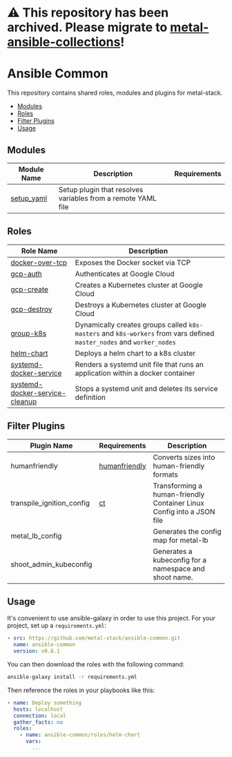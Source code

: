 # ⚠️ This repository has been archived. Please migrate to [metal-ansible-collections](https://github.com/metal-stack/metal-ansible-collections)!

# Ansible Common

This repository contains shared roles, modules and plugins for metal-stack.

<!-- TOC depthfrom:2 depthto:6 withlinks:true updateonsave:true orderedlist:false -->

- [Modules](#modules)
- [Roles](#roles)
- [Filter Plugins](#filter-plugins)
- [Usage](#usage)

<!-- /TOC -->

## Modules

| Module Name                         | Description                                                  | Requirements |
| ----------------------------------- | ------------------------------------------------------------ | ------------ |
| [setup_yaml](library/setup_yaml.py) | Setup plugin that resolves variables from a remote YAML file |              |

## Roles

| Role Name                                                              | Description                                                                                                           |
| ---------------------------------------------------------------------- | --------------------------------------------------------------------------------------------------------------------- |
| [docker-over-tcp](roles/docker-over-tcp)                               | Exposes the Docker socket via TCP                                                                                     |
| [gcp-auth](roles/gcp-auth)                                             | Authenticates at Google Cloud                                                                                         |
| [gcp-create](roles/gcp-create)                                         | Creates a Kubernetes cluster at Google Cloud                                                                          |
| [gcp-destroy](roles/gcp-destroy)                                       | Destroys a Kubernetes cluster at Google Cloud                                                                         |
| [group-k8s](roles/group-k8s)                                           | Dynamically creates groups called `k8s-masters` and `k8s-workers` from vars defined `master_nodes` and `worker_nodes` |
| [helm-chart](roles/helm-chart)                                         | Deploys a helm chart to a k8s cluster                                                                                 |
| [systemd-docker-service](roles/systemd-docker-service)                 | Renders a systemd unit file that runs an application within a docker container                                        |
| [systemd-docker-service-cleanup](roles/systemd-docker-service-cleanup) | Stops a systemd unit and deletes its service definition                                                               |

## Filter Plugins

| Plugin Name               | Requirements                                                               | Description                                                           |
| ------------------------- | -------------------------------------------------------------------------- | --------------------------------------------------------------------- |
| humanfriendly             | [humanfriendly](https://github.com/xolox/python-humanfriendly)             | Converts sizes into human-friendly formats                            |
| transpile_ignition_config | [ct](https://github.com/coreos/container-linux-config-transpiler/releases) | Transforming a human-friendly Container Linux Config into a JSON file |
| metal_lb_config           |                                                                            | Generates the config map for metal-lb                                 |
| shoot_admin_kubeconfig    |                                                                            | Generates a kubeconfig for a namespace and shoot name.                |

## Usage

It's convenient to use ansible-galaxy in order to use this project. For your project, set up a `requirements.yml`:

```yaml
- src: https://github.com/metal-stack/ansible-common.git
  name: ansible-common
  version: v0.6.1
```

You can then download the roles with the following command:

```bash
ansible-galaxy install -r requirements.yml
```

Then reference the roles in your playbooks like this:

```yaml
- name: Deploy something
  hosts: localhost
  connection: local
  gather_facts: no
  roles:
    - name: ansible-common/roles/helm-chart
      vars:
        ...
```
